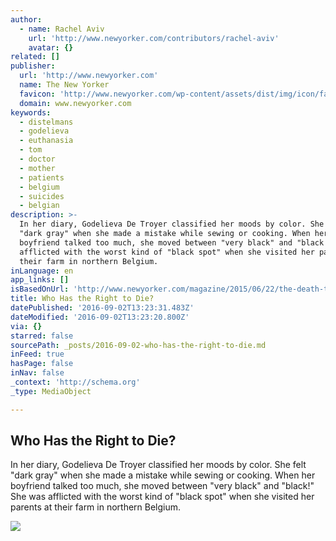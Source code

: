 ```yaml
---
author:
  - name: Rachel Aviv
    url: 'http://www.newyorker.com/contributors/rachel-aviv'
    avatar: {}
related: []
publisher:
  url: 'http://www.newyorker.com'
  name: The New Yorker
  favicon: 'http://www.newyorker.com/wp-content/assets/dist/img/icon/favicon.ico'
  domain: www.newyorker.com
keywords:
  - distelmans
  - godelieva
  - euthanasia
  - tom
  - doctor
  - mother
  - patients
  - belgium
  - suicides
  - belgian
description: >-
  In her diary, Godelieva De Troyer classified her moods by color. She felt
  "dark gray" when she made a mistake while sewing or cooking. When her
  boyfriend talked too much, she moved between "very black" and "black!" She was
  afflicted with the worst kind of "black spot" when she visited her parents at
  their farm in northern Belgium.
inLanguage: en
app_links: []
isBasedOnUrl: 'http://www.newyorker.com/magazine/2015/06/22/the-death-treatment'
title: Who Has the Right to Die?
datePublished: '2016-09-02T13:23:31.483Z'
dateModified: '2016-09-02T13:23:20.800Z'
via: {}
starred: false
sourcePath: _posts/2016-09-02-who-has-the-right-to-die.md
inFeed: true
hasPage: false
inNav: false
_context: 'http://schema.org'
_type: MediaObject

---
```

<article style=""><h1>Who Has the Right to Die?</h1><p>In her diary, Godelieva De Troyer classified her moods by color. She felt "dark gray" when she made a mistake while sewing or cooking. When her boyfriend talked too much, she moved between "very black" and "black!" She was afflicted with the worst kind of "black spot" when she visited her parents at their farm in northern Belgium.</p><img src="http://www.newyorker.com/wp-content/uploads/2015/06/150622_R26650-1200-630-11125237.jpg" /></article>